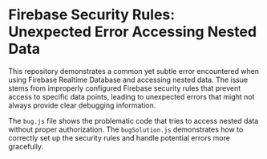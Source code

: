 # Firebase Security Rules: Unexpected Error Accessing Nested Data

This repository demonstrates a common yet subtle error encountered when using Firebase Realtime Database and accessing nested data.  The issue stems from improperly configured Firebase security rules that prevent access to specific data points, leading to unexpected errors that might not always provide clear debugging information.

The `bug.js` file shows the problematic code that tries to access nested data without proper authorization. The `bugSolution.js` demonstrates how to correctly set up the security rules and handle potential errors more gracefully.